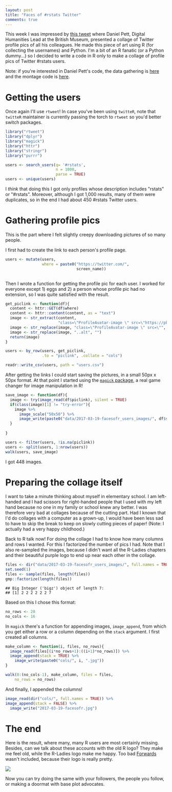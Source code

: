```yaml
---
layout: post
title: "Faces of #rstats Twitter"
comments: true
---
```



This week I was impressed by [this tweet](https://twitter.com/DEJPett/status/842330248549158913) where Daniel Pett, Digital Humanities Lead at the British Museum, presented a collage of Twitter profile pics of all his colleagues. He made this piece of art using R (for collecting the usernames) and Python. I'm a bit of an R fanatic (or a Python dummy...) so I decided to write a code in R only to make a collage of profile pics of Twitter #rstats users.

<!--more-->

Note: if you're interested in Daniel Pett's code, the data gathering is [here](https://github.com/BritishMuseumDH/BMTwitter) and the montage code is [here](https://github.com/BritishMuseumDH/scripts/blob/master/imageDownloadFromCSV.py).

# Getting the users

Once again I'll use `rtweet`! In case you've been using `twitteR`, note that `twitteR` maintainer is currently passing the torch to `rtweet` so you'd better switch packages.


```r
library("rtweet")
library("dplyr")
library("magick")
library("httr")
library("stringr")
library("purrr")
```

```r
users <- search_users(q= '#rstats',
                      n = 1000,
                      parse = TRUE)
users <- unique(users)

```

I _think_ that doing this I got only profiles whose description includes "rstats" or "#rstats". Moreover, although I got 1,000 results, many of them were duplicates, so in the end I had about 450 #rstats Twitter users.



# Gathering profile pics

This is the part where I felt slightly creepy downloading pictures of so many people.

I first had to create the link to each person's profile page.

```r
users <- mutate(users,
                where = paste0("https://twitter.com/",
                               screen_name))
                               
```

Then I wrote a function for getting the profile pic for each user. I worked for everyone except 1) eggs and 2) a person whose profile pic had no extension, so I was quite satisfied with the result.

```r
get_piclink <- function(df){
  content <- httr::GET(df$where)
  content <- httr::content(content, as = "text")
  image <- str_extract(content,
                       "class=\"ProfileAvatar-image \" src=\"https://pbs.twimg.com/profile_images/.*\\..*\" alt")
  image <- str_replace(image, "class=\"ProfileAvatar-image \" src=\"", "")
  image <- str_replace(image, "..alt", "")
  return(image)
}

users <- by_row(users, get_piclink,
                .to = "piclink", .collate = "cols")

readr::write_csv(users, path = "users.csv")
```

After getting the links I could start saving the pictures, in a small 50px x 50px format. At that point I started using the [`magick` package](https://github.com/ropensci/magick), a real game changer for image manipulation in R!

```r
save_image <- function(df){
  image <- try(image_read(df$piclink), silent = TRUE)
  if(class(image)[1] != "try-error"){
    image %>%
      image_scale("50x50") %>%
      image_write(paste0("data/2017-03-19-facesofr_users_images/", df$screen_name,".jpg"))
  }
  
}

users <- filter(users, !is.na(piclink))
users <- split(users, 1:nrow(users))
walk(users, save_image)

```

I got 448 images. 

# Preparing the collage itself

I want to take a minute thinking about myself in elementary school. I am left-handed and I had scissors for right-handed people that I used with my left hand because no one in my family or school knew any better. I was therefore very bad at collages because of the cutting part. Had I known that I'd do collages with a computer as a grown-up, I would have been less sad to have to skip the break to keep on slowly cutting pieces of paper! (Note: I actually had a very happy childhood.)

Back to R talk now! For doing the collage I had to know how many columns and rows I wanted. For this I factorized the number of pics I had. Note that I also re-sampled the images, because I didn't want all the R-Ladies chapters and their beautiful purple logo to end up near each other in the collage.


```r
files <- dir("data/2017-03-19-facesofr_users_images/", full.names = TRUE)
set.seed(1)
files <- sample(files, length(files))
gmp::factorize(length(files))
```

```
## Big Integer ('bigz') object of length 7:
## [1] 2 2 2 2 2 2 7
```

Based on this I chose this format:


```r
no_rows <- 28
no_cols <- 16
```

In `magick` there's a function for appending images, `image_append`, from which you get either a row or a column depending on the `stack` argument. I first created all columns.



```r
make_column <- function(i, files, no_rows){
  image_read(files[(i*no_rows+1):((i+1)*no_rows)]) %>%
  image_append(stack = TRUE) %>%
    image_write(paste0("cols/", i, ".jpg"))
}

walk(0:(no_cols-1), make_column, files = files,
    no_rows = no_rows)
```

And finally, I appended the columns!


```r
image_read(dir("cols/", full.names = TRUE)) %>%
image_append(stack = FALSE) %>%
  image_write("2017-03-19-facesofr.jpg")
```

# The end

Here is the result, where many, many R users are most certainly missing. Besides, can we talk about these accounts with the old R logo? They make me feel old, while the R-Ladies logo make me happy. Too bad [Forwards](https://twitter.com/R_Forwards) wasn't included, because their logo is really pretty.


![](https://raw.githubusercontent.com/maelle/maelle.github.io/master/_source/2017-03-19-facesofr.jpg)


Now you can try doing the same with your followers, the people you follow, or making a doormat with base plot advocates.
